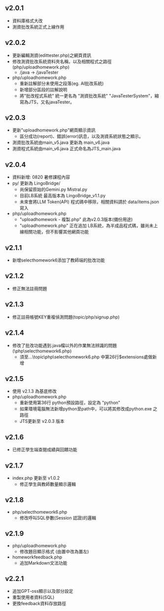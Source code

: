 ## v2.0.1
- 資料庫格式大改
- 測資批改系統正式上線作用

## v2.0.2
- 更新編輯測資(edittester.php)之網頁資訊
- 修改測資批改系統資料夾名稱，以及相關程式之路徑(php/uploadhomework.php)
  - /java -> /javaTester
- php/uploadhomework.php
  - 重新註解部分未使用之段落(eg. AI批改系統)
  - 新增部分區段的註解說明
  - 將"批改程式系統" 統一更名為 "測資批改系統" "JavaTesterSystem"，縮寫為JTS，又名javaTester。

## v2.0.3
- 更新"uploadhomework.php"網頁顯示資訊
  - 區分成功(report)、錯誤(error)訊息，以及測資系統狀態之顯示。
- 測資批改系統由main_v5.java 更新為 main_v6.java
- 測資程式系統由main_v6.java 正式命名為JTS_main.java

## v2.0.4
- 資料新增: 0820 暑修課程內容
- py/ 更新為 LingoBridge/
  - 尚保留原始的Gemini.py Mistral.py
  - 目前LB系統 最高版本為 LingoBridge_v1.1.py
  - 未來會將LLM Token(API) 程式碼中移除，相關資料請於 data/items.json 寫入
- php/uploadhomework.php
  - "uploadhomework - 複製.php" 此為v2.0.3版本(備份用途)
  - "uploadhomework.php" 正在追加 LB系統，為半成品程式碼，雖尚未上線相關功能，但不影響其他網頁功能

## v2.1.1
- 新增selecthomework6添加了教師端的批改功能

## v2.1.2
- 修正無法註冊問題

 ## v2.1.3
- 修正註冊帳號KEY重複偵測問題(topic/php/signup.php)

 ## v2.1.4
- 修改了批改功能遇到.java檔以外的作業無法辨識的問題(\php\selecthomework6.php)
  - 須至...\topic\php\selecthomework6.php 中第26行$extensions處做新增

## v2.1.5
- 使用 v2.1.3 為基底修改
- php/uploadhomework.php
  - 重新使用第36行 python預設路徑，設定為 "python"
  - 如果環境電腦無法新增python至path中，可以將其修改成python.exe 之路徑
  - JTS更新至 v2.0.3 版本

## v2.1.6
- 已修正學生端查閱成績與回饋功能

## v2.1.7
- index.php 更新至 v1.0.2
  - 修正學生與教師數量顯示邏輯

## v2.1.8
- php/selecthomework6.php
  - 修改呼叫SQL參數(Session 認證)的邏輯

## v2.1.9
- php/uploadhomework.php
  - 修改題目顯示格式 (由置中改為置左)
- homeworkfeedback.php
  - 追加Markdown文法功能

## v2.2.1
- 追加GPT-oss顯示以及部分設定
- 重製使用者資料(SQL)
- 更換feedback資料存放路徑
